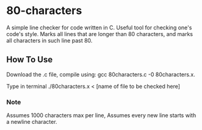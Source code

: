 # 80-characters
A simple line checker for code written in C.
Useful tool for checking one's code's style. 
Marks all lines that are longer than 80 characters,
and marks all characters in such line past 80. 

## How To Use
Download the .c file, compile using:
gcc 80characters.c -0 80characters.x.

Type in terminal ./80characters.x < [name of file to be checked here]

### Note
Assumes 1000 characters max per line,
Assumes every new line starts with a newline character.

